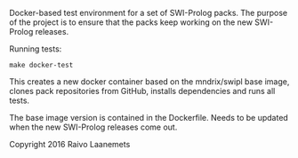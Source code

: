 Docker-based test environment for a set of SWI-Prolog packs. The
purpose of the project is to ensure that the packs keep working
on the new SWI-Prolog releases.

Running tests:

    make docker-test

This creates a new docker container based on the mndrix/swipl base image,
clones pack repositories from GitHub, installs dependencies and runs
all tests.

The base image version is contained in the Dockerfile. Needs to be updated
when the new SWI-Prolog releases come out.

Copyright 2016 Raivo Laanemets
